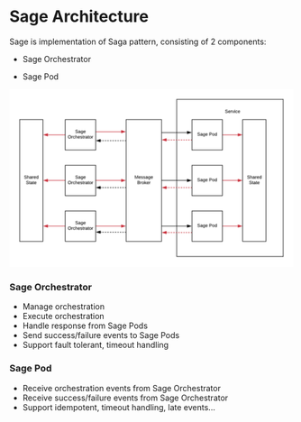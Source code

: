 # Sage Architecture

Sage is implementation of Saga pattern, consisting of 2 components:

- Sage Orchestrator
  
- Sage Pod

![Sage Architecture](SageArchitecture.png)

### Sage Orchestrator 

  + Manage orchestration
  + Execute orchestration
  + Handle response from Sage Pods
  + Send success/failure events to Sage Pods
  + Support fault tolerant, timeout handling

### Sage Pod

  + Receive orchestration events from Sage Orchestrator
  + Receive success/failure events from Sage Orchestrator
  + Support idempotent, timeout handling, late events...
